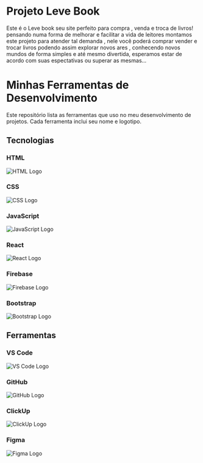 # Projeto Leve Book
Este é o Leve book seu site perfeito para compra , venda e troca de livros!
pensando numa forma de melhorar e facilitar a vida de leitores montamos este projeto para atender tal demanda , nele você poderá comprar vender e trocar livros podendo assim explorar novos ares , conhecendo novos mundos de forma simples e até mesmo divertida,
esperamos estar de acordo com suas espectativas ou superar as mesmas...

# Minhas Ferramentas de Desenvolvimento

Este repositório lista as ferramentas que uso no meu desenvolvimento de projetos. Cada ferramenta inclui seu nome e logotipo.

## Tecnologias

### HTML
![HTML Logo](https://cdn.jsdelivr.net/npm/simple-icons@5.15.3/icons/html5.svg)

### CSS
![CSS Logo](https://cdn.jsdelivr.net/npm/simple-icons@5.15.3/icons/css3.svg)

### JavaScript
![JavaScript Logo](https://cdn.jsdelivr.net/npm/simple-icons@5.15.3/icons/javascript.svg)

### React
![React Logo](https://cdn.jsdelivr.net/npm/simple-icons@5.15.3/icons/react.svg)

### Firebase
![Firebase Logo](https://cdn.jsdelivr.net/npm/simple-icons@5.15.3/icons/firebase.svg)

### Bootstrap
![Bootstrap Logo](https://cdn.jsdelivr.net/npm/simple-icons@5.15.3/icons/bootstrap.svg)

## Ferramentas

### VS Code
![VS Code Logo](https://cdn.jsdelivr.net/npm/simple-icons@5.15.3/icons/vscode.svg)

### GitHub
![GitHub Logo](https://cdn.jsdelivr.net/npm/simple-icons@5.15.3/icons/github.svg)

### ClickUp
![ClickUp Logo](https://cdn.jsdelivr.net/npm/simple-icons@5.15.3/icons/clickup.svg)

### Figma
![Figma Logo](https://cdn.jsdelivr.net/npm/simple-icons@5.15.3/icons/figma.svg)

